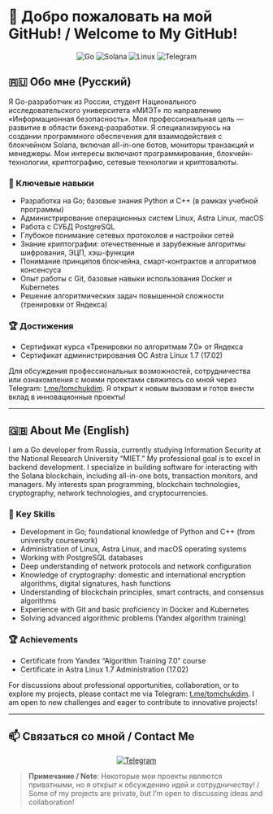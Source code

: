 # 🚀 Добро пожаловать на мой GitHub! / Welcome to My GitHub!

<p align="center">
  <img src="https://img.shields.io/badge/Go-00ADD8?style=for-the-badge&logo=go&logoColor=white" alt="Go"/>
  <img src="https://img.shields.io/badge/Solana-9945FF?style=for-the-badge&logo=solana&logoColor=white" alt="Solana"/>
  <img src="https://img.shields.io/badge/Linux-FCC624?style=for-the-badge&logo=linux&logoColor=black" alt="Linux"/>
  <img src="https://img.shields.io/badge/Telegram-2CA5E0?style=for-the-badge&logo=telegram&logoColor=white" alt="Telegram"/>
</p>

## 🇷🇺 Обо мне (Русский)

Я Go-разработчик из России, студент Национального исследовательского университета «МИЭТ» по направлению «Информационная безопасность». Моя профессиональная цель — развитие в области бэкенд-разработки. Я специализируюсь на создании программного обеспечения для взаимодействия с блокчейном Solana, включая all-in-one ботов, мониторы транзакций и менеджеры. Мои интересы включают программирование, блокчейн-технологии, криптографию, сетевые технологии и криптовалюты.

### 🔧 Ключевые навыки
- Разработка на Go; базовые знания Python и C++ (в рамках учебной программы)
- Администрирование операционных систем Linux, Astra Linux, macOS
- Работа с СУБД PostgreSQL
- Глубокое понимание сетевых протоколов и настройки сетей
- Знание криптографии: отечественные и зарубежные алгоритмы шифрования, ЭЦП, хэш-функции
- Понимание принципов блокчейна, смарт-контрактов и алгоритмов консенсуса
- Опыт работы с Git, базовые навыки использования Docker и Kubernetes
- Решение алгоритмических задач повышенной сложности (тренировки от Яндекса)

### 🏆 Достижения
- Сертификат курса «Тренировки по алгоритмам 7.0» от Яндекса
- Сертификат администрирования ОС Astra Linux 1.7 (17.02)

Для обсуждения профессиональных возможностей, сотрудничества или ознакомления с моими проектами свяжитесь со мной через Telegram: [t.me/tomchukdim](https://t.me/tomchukdim). Я открыт к новым вызовам и готов внести вклад в инновационные проекты!

---

## 🇬🇧 About Me (English)

I am a Go developer from Russia, currently studying Information Security at the National Research University “MIET.” My professional goal is to excel in backend development. I specialize in building software for interacting with the Solana blockchain, including all-in-one bots, transaction monitors, and managers. My interests span programming, blockchain technologies, cryptography, network technologies, and cryptocurrencies.

### 🔧 Key Skills
- Development in Go; foundational knowledge of Python and C++ (from university coursework)
- Administration of Linux, Astra Linux, and macOS operating systems
- Working with PostgreSQL databases
- Deep understanding of network protocols and network configuration
- Knowledge of cryptography: domestic and international encryption algorithms, digital signatures, hash functions
- Understanding of blockchain principles, smart contracts, and consensus algorithms
- Experience with Git and basic proficiency in Docker and Kubernetes
- Solving advanced algorithmic problems (Yandex algorithm training)

### 🏆 Achievements
- Certificate from Yandex “Algorithm Training 7.0” course
- Certificate in Astra Linux 1.7 Administration (17.02)

For discussions about professional opportunities, collaboration, or to explore my projects, please contact me via Telegram: [t.me/tomchukdim](https://t.me/tomchukdim). I am open to new challenges and eager to contribute to innovative projects!

---

## 📫 Связаться со мной / Contact Me

<p align="center">
  <a href="https://t.me/tomchukdim">
    <img src="https://img.shields.io/badge/Telegram-2CA5E0?style=for-the-badge&logo=telegram&logoColor=white" alt="Telegram"/>
  </a>
</p>

> **Примечание / Note**: Некоторые мои проекты являются приватными, но я открыт к обсуждению идей и сотрудничеству! / Some of my projects are private, but I’m open to discussing ideas and collaboration!
